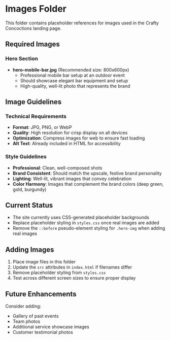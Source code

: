 # Images Folder

This folder contains placeholder references for images used in the Crafty Concoctions landing page.

## Required Images

### Hero Section
- **hero-mobile-bar.jpg** (Recommended size: 800x600px)
  - Professional mobile bar setup at an outdoor event
  - Should showcase elegant bar equipment and setup
  - High-quality, well-lit photo that represents the brand

## Image Guidelines

### Technical Requirements
- **Format**: JPG, PNG, or WebP
- **Quality**: High resolution for crisp display on all devices
- **Optimization**: Compress images for web to ensure fast loading
- **Alt Text**: Already included in HTML for accessibility

### Style Guidelines
- **Professional**: Clean, well-composed shots
- **Brand Consistent**: Should match the upscale, festive brand personality
- **Lighting**: Well-lit, vibrant images that convey celebration
- **Color Harmony**: Images that complement the brand colors (deep green, gold, burgundy)

## Current Status
- The site currently uses CSS-generated placeholder backgrounds
- Replace placeholder styling in `styles.css` once real images are added
- Remove the `::before` pseudo-element styling for `.hero-img` when adding real images

## Adding Images
1. Place image files in this folder
2. Update the `src` attributes in `index.html` if filenames differ
3. Remove placeholder styling from `styles.css`
4. Test across different screen sizes to ensure proper display

## Future Enhancements
Consider adding:
- Gallery of past events
- Team photos
- Additional service showcase images
- Customer testimonial photos
